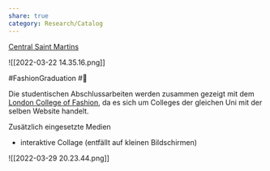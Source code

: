```yaml
---
share: true
category: Research/Catalog
---
```


[Central Saint Martins](https://www.arts.ac.uk/colleges/central-saint-martins)

![[2022-03-22 14.35.16.png]]

#FashionGraduation #🔎 

Die studentischen Abschlussarbeiten werden zusammen gezeigt mit dem  [London College of Fashion](London%20College%20of%20Fashion%20–%20London,%20UK.md), da es sich um Colleges der gleichen Uni mit der selben Website handelt.

Zusätzlich eingesetzte Medien
- interaktive Collage (entfällt auf kleinen Bildschirmen)

![[2022-03-29 20.23.44.png]]